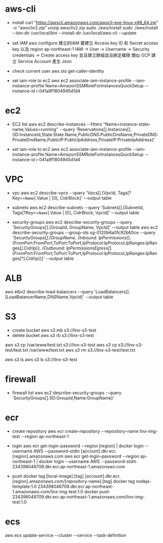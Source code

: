 
# aws-cli
* install
curl "https://awscli.amazonaws.com/awscli-exe-linux-x86_64.zip" -o "awscliv2.zip"
unzip awscliv2.zip
sudo ./aws/install
sudo ./aws/install --bin-dir /usr/local/bin --install-dir /usr/local/aws-cli --update

* set IAM
aws configure
建立的IAM 要建立 Access key ID 和 Secret access key 以及 region ap-northeast-1
IAM -> User -> Username -> Security credentials -> Create access key
並且建立群組並且綁定權限
類似 GCP 建立 Service Account 產生 Json

* check current user
aws sts get-caller-identity

* set iam-role to ec2
aws ec2 associate-iam-instance-profile --iam-instance-profile Name=AmazonSSMRoleForInstancesQuickSetup --instance-id i-041a9f1804945d1d4


# ec2

* EC2 list
aws ec2 describe-instances --filters "Name=instance-state-name,Values=running" --query 'Reservations[].Instances[].{ID:InstanceId,State:State.Name,PublicDNS:PublicDnsName,PrivateDNS:PrivateDnsName,PublicIP:PublicIpAddress,PrivateIP:PrivateIpAddress}'


* set iam-role to ec2
aws ec2 associate-iam-instance-profile --iam-instance-profile Name=AmazonSSMRoleForInstancesQuickSetup --instance-id i-041a9f1804945d1d4

# VPC
* vpc
aws ec2 describe-vpcs --query 'Vpcs[].[VpcId, Tags[?Key==`Name`].Value | [0], CidrBlock]' --output table

* subnets
aws ec2 describe-subnets --query 'Subnets[].[SubnetId, Tags[?Key==`Name`].Value | [0], CidrBlock, VpcId]' --output table

* security-groups
aws ec2 describe-security-groups --query 'SecurityGroups[].[GroupId, GroupName, VpcId]' --output table
aws ec2 describe-security-groups --group-ids sg-0120b6a0fc92b60ce --query 'SecurityGroups[*].[GroupName, {Inbound: IpPermissions[*].{FromPort:FromPort,ToPort:ToPort,IpProtocol:IpProtocol,IpRanges:IpRanges[*].CidrIp}}, {Outbound: IpPermissionsEgress[*].{FromPort:FromPort,ToPort:ToPort,IpProtocol:IpProtocol,IpRanges:IpRanges[*].CidrIp}}]' --output table

# ALB
aws elbv2 describe-load-balancers --query 'LoadBalancers[].[LoadBalancerName,DNSName,VpcId]' --output table

# S3
* create bucket
aws s3 mb s3://linx-s3-test
* delete bucket
aws s3 rb s3://linx-s3-test

aws s3 cp /var/www/test.txt s3://linx-s3-test
aws s3 cp s3://linx-s3-test/test.txt /var/www/test.txt
aws s3 rm s3://linx-s3-test/test.txt

aws s3 ls
aws s3 ls s3://linx-s3-test


# firewall

* firewall list
aws ec2 describe-security-groups --query 'SecurityGroups[].{ID:GroupId,Name:GroupName}'

# ecr

* create repository
aws ecr create-repository --repository-name linx-img-test --region ap-northeast-1

* login
aws ecr get-login-password --region [region] | docker login --username AWS --password-stdin [account].dkr.ecr.[region].amazonaws.com
aws ecr get-login-password --region ap-northeast-1 | docker login --username AWS --password-stdin 234398048709.dkr.ecr.ap-northeast-1.amazonaws.com

* push
docker tag [local-image]:[tag] [account].dkr.ecr.[region].amazonaws.com/[repository-name]:[tag]
docker tag nodejs-template:1.0 234398048709.dkr.ecr.ap-northeast-1.amazonaws.com/linx-img-test:1.0
docker push 234398048709.dkr.ecr.ap-northeast-1.amazonaws.com/linx-img-test:1.0


# ecs
aws ecs update-service --cluster <cluster-name> --service <service-name> --task-definition <new-task-definition>

